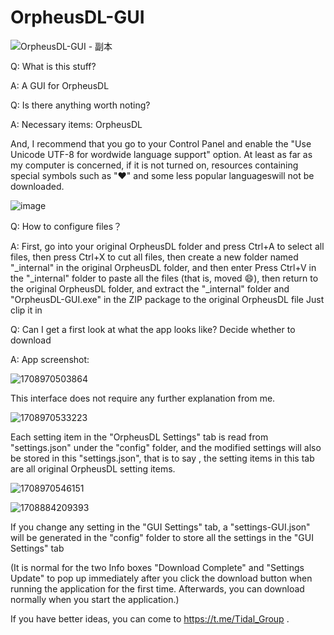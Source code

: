 # OrpheusDL-GUI
![OrpheusDL-GUI - 副本](https://github.com/liusitusha/OrpheusDL-GUI/assets/108543708/bfa5f2a5-3ff5-4cb1-b4eb-cfdcc9be7041)

Q: What is this stuff?

A: A GUI for OrpheusDL


Q: Is there anything worth noting?

A: Necessary items: OrpheusDL

And, I recommend that you go to your Control Panel and enable the "Use Unicode UTF-8 for wordwide language support" option. At least as far as my computer is concerned, if it is not turned on, resources containing special symbols such as "♥" and some less popular languages ​​will not be downloaded.

![image](https://github.com/liusitusha/OrpheusDL-GUI/assets/108543708/0f7a0597-90e5-4622-a898-3b642a52b773)


Q: How to configure files？

A: First, go into your original OrpheusDL folder and press Ctrl+A to select all files, then press Ctrl+X to cut all files, then create a new folder named "_internal" in the original OrpheusDL folder, and then enter Press Ctrl+V in the "_internal" folder to paste all the files (that is, moved 😄), then return to the original OrpheusDL folder, and extract the "_internal" folder and "OrpheusDL-GUI.exe" in the ZIP package to the original OrpheusDL file Just clip it in


Q: Can I get a first look at what the app looks like? Decide whether to download

A: App screenshot:

![1708970503864](https://github.com/liusitusha/OrpheusDL-GUI/assets/108543708/72f65fa5-acf5-4298-8bf9-b945cfe59bfe)

This interface does not require any further explanation from me.


![1708970533223](https://github.com/liusitusha/OrpheusDL-GUI/assets/108543708/e25f7a56-9477-4021-8efe-205da4289860)

Each setting item in the "OrpheusDL Settings" tab is read from "settings.json" under the "config" folder, and the modified settings will also be stored in this "settings.json", that is to say , the setting items in this tab are all original OrpheusDL setting items.


![1708970546151](https://github.com/liusitusha/OrpheusDL-GUI/assets/108543708/c61b40af-181a-4df2-a603-41f1b42f9902)

![1708884209393](https://github.com/liusitusha/OrpheusDL-GUI/assets/108543708/2173ba89-f2ed-4d51-a7d4-7e2d2ad39bff)

If you change any setting in the "GUI Settings" tab, a "settings-GUI.json" will be generated in the "config" folder to store all the settings in the "GUI Settings" tab

(It is normal for the two Info boxes "Download Complete" and "Settings Update" to pop up immediately after you click the download button when running the application for the first time. Afterwards, you can download normally when you start the application.)

If you have better ideas, you can come to https://t.me/Tidal_Group .
